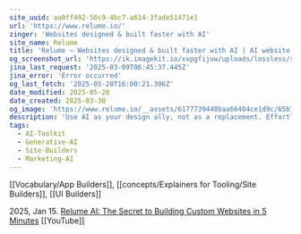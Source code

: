 ```yaml
---
site_uuid: aa0ff492-50c9-4bc7-a614-3fade51471e1
url: 'https://www.relume.io/'
zinger: 'Websites designed & built faster with AI'
site_name: Relume
title: 'Relume — Websites designed & built faster with AI | AI website builder'
og_screenshot_url: 'https://ik.imagekit.io/xvpgfijuw/uploads/lossless/screenshots/20250528_Relume_AI_og_screenshot.jpeg'
jina_last_request: '2025-03-09T06:45:37.445Z'
jina_error: 'Error occurred'
og_last_fetch: '2025-05-28T16:00:21.306Z'
date_modified: 2025-05-28
date_created: 2025-03-30
og_image: 'https://www.relume.io/__assets/6177739448baa66404ce1d9c/65b756c9cebba152b52fccc8_Opengraph%20-%20Home%20for%20Twitter.jpg'
description: 'Use AI as your design ally, not as a replacement. Effortlessly generate sitemaps and wireframes for marketing websites in minutes with Relume’s AI website builder.'
tags:
  - AI-Toolkit
  - Generative-AI
  - Site-Builders
  - Marketing-AI
---
```


[[Vocabulary/App Builders]], [[concepts/Explainers for Tooling/Site Builders]], [[UI Builders]]

2025, Jan 15. [Relume AI: The Secret to Building Custom Websites in 5 Minutes](https://youtu.be/2H7UgosabMM?si=2GrmTdPO1EHEt3ZR) [[YouTube]]
